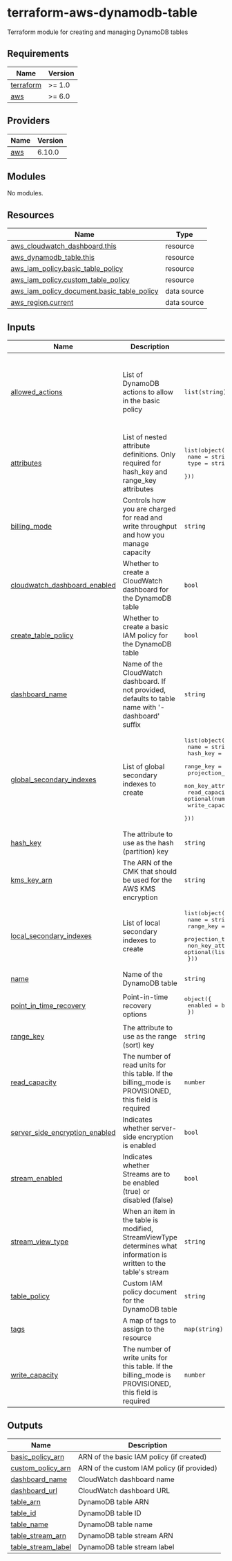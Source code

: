 # terraform-aws-dynamodb-table

Terraform module for creating and managing DynamoDB tables

<!-- BEGIN_TF_DOCS -->
## Requirements

| Name | Version |
|------|---------|
| <a name="requirement_terraform"></a> [terraform](#requirement\_terraform) | >= 1.0 |
| <a name="requirement_aws"></a> [aws](#requirement\_aws) | >= 6.0 |

## Providers

| Name | Version |
|------|---------|
| <a name="provider_aws"></a> [aws](#provider\_aws) | 6.10.0 |

## Modules

No modules.

## Resources

| Name | Type |
|------|------|
| [aws_cloudwatch_dashboard.this](https://registry.terraform.io/providers/hashicorp/aws/latest/docs/resources/cloudwatch_dashboard) | resource |
| [aws_dynamodb_table.this](https://registry.terraform.io/providers/hashicorp/aws/latest/docs/resources/dynamodb_table) | resource |
| [aws_iam_policy.basic_table_policy](https://registry.terraform.io/providers/hashicorp/aws/latest/docs/resources/iam_policy) | resource |
| [aws_iam_policy.custom_table_policy](https://registry.terraform.io/providers/hashicorp/aws/latest/docs/resources/iam_policy) | resource |
| [aws_iam_policy_document.basic_table_policy](https://registry.terraform.io/providers/hashicorp/aws/latest/docs/data-sources/iam_policy_document) | data source |
| [aws_region.current](https://registry.terraform.io/providers/hashicorp/aws/latest/docs/data-sources/region) | data source |

## Inputs

| Name | Description | Type | Default | Required |
|------|-------------|------|---------|:--------:|
| <a name="input_allowed_actions"></a> [allowed\_actions](#input\_allowed\_actions) | List of DynamoDB actions to allow in the basic policy | `list(string)` | <pre>[<br/>  "dynamodb:GetItem",<br/>  "dynamodb:PutItem",<br/>  "dynamodb:UpdateItem",<br/>  "dynamodb:DeleteItem",<br/>  "dynamodb:Query",<br/>  "dynamodb:Scan"<br/>]</pre> | no |
| <a name="input_attributes"></a> [attributes](#input\_attributes) | List of nested attribute definitions. Only required for hash\_key and range\_key attributes | <pre>list(object({<br/>    name = string<br/>    type = string<br/>  }))</pre> | n/a | yes |
| <a name="input_billing_mode"></a> [billing\_mode](#input\_billing\_mode) | Controls how you are charged for read and write throughput and how you manage capacity | `string` | `"PAY_PER_REQUEST"` | no |
| <a name="input_cloudwatch_dashboard_enabled"></a> [cloudwatch\_dashboard\_enabled](#input\_cloudwatch\_dashboard\_enabled) | Whether to create a CloudWatch dashboard for the DynamoDB table | `bool` | `false` | no |
| <a name="input_create_table_policy"></a> [create\_table\_policy](#input\_create\_table\_policy) | Whether to create a basic IAM policy for the DynamoDB table | `bool` | `false` | no |
| <a name="input_dashboard_name"></a> [dashboard\_name](#input\_dashboard\_name) | Name of the CloudWatch dashboard. If not provided, defaults to table name with '-dashboard' suffix | `string` | `null` | no |
| <a name="input_global_secondary_indexes"></a> [global\_secondary\_indexes](#input\_global\_secondary\_indexes) | List of global secondary indexes to create | <pre>list(object({<br/>    name               = string<br/>    hash_key           = string<br/>    range_key          = optional(string)<br/>    projection_type    = string<br/>    non_key_attributes = optional(list(string))<br/>    read_capacity      = optional(number)<br/>    write_capacity     = optional(number)<br/>  }))</pre> | `[]` | no |
| <a name="input_hash_key"></a> [hash\_key](#input\_hash\_key) | The attribute to use as the hash (partition) key | `string` | n/a | yes |
| <a name="input_kms_key_arn"></a> [kms\_key\_arn](#input\_kms\_key\_arn) | The ARN of the CMK that should be used for the AWS KMS encryption | `string` | `null` | no |
| <a name="input_local_secondary_indexes"></a> [local\_secondary\_indexes](#input\_local\_secondary\_indexes) | List of local secondary indexes to create | <pre>list(object({<br/>    name               = string<br/>    range_key          = string<br/>    projection_type    = string<br/>    non_key_attributes = optional(list(string))<br/>  }))</pre> | `[]` | no |
| <a name="input_name"></a> [name](#input\_name) | Name of the DynamoDB table | `string` | n/a | yes |
| <a name="input_point_in_time_recovery"></a> [point\_in\_time\_recovery](#input\_point\_in\_time\_recovery) | Point-in-time recovery options | <pre>object({<br/>    enabled = bool<br/>  })</pre> | <pre>{<br/>  "enabled": false<br/>}</pre> | no |
| <a name="input_range_key"></a> [range\_key](#input\_range\_key) | The attribute to use as the range (sort) key | `string` | `null` | no |
| <a name="input_read_capacity"></a> [read\_capacity](#input\_read\_capacity) | The number of read units for this table. If the billing\_mode is PROVISIONED, this field is required | `number` | `null` | no |
| <a name="input_server_side_encryption_enabled"></a> [server\_side\_encryption\_enabled](#input\_server\_side\_encryption\_enabled) | Indicates whether server-side encryption is enabled | `bool` | `true` | no |
| <a name="input_stream_enabled"></a> [stream\_enabled](#input\_stream\_enabled) | Indicates whether Streams are to be enabled (true) or disabled (false) | `bool` | `false` | no |
| <a name="input_stream_view_type"></a> [stream\_view\_type](#input\_stream\_view\_type) | When an item in the table is modified, StreamViewType determines what information is written to the table's stream | `string` | `null` | no |
| <a name="input_table_policy"></a> [table\_policy](#input\_table\_policy) | Custom IAM policy document for the DynamoDB table | `string` | `null` | no |
| <a name="input_tags"></a> [tags](#input\_tags) | A map of tags to assign to the resource | `map(string)` | `{}` | no |
| <a name="input_write_capacity"></a> [write\_capacity](#input\_write\_capacity) | The number of write units for this table. If the billing\_mode is PROVISIONED, this field is required | `number` | `null` | no |

## Outputs

| Name | Description |
|------|-------------|
| <a name="output_basic_policy_arn"></a> [basic\_policy\_arn](#output\_basic\_policy\_arn) | ARN of the basic IAM policy (if created) |
| <a name="output_custom_policy_arn"></a> [custom\_policy\_arn](#output\_custom\_policy\_arn) | ARN of the custom IAM policy (if provided) |
| <a name="output_dashboard_name"></a> [dashboard\_name](#output\_dashboard\_name) | CloudWatch dashboard name |
| <a name="output_dashboard_url"></a> [dashboard\_url](#output\_dashboard\_url) | CloudWatch dashboard URL |
| <a name="output_table_arn"></a> [table\_arn](#output\_table\_arn) | DynamoDB table ARN |
| <a name="output_table_id"></a> [table\_id](#output\_table\_id) | DynamoDB table ID |
| <a name="output_table_name"></a> [table\_name](#output\_table\_name) | DynamoDB table name |
| <a name="output_table_stream_arn"></a> [table\_stream\_arn](#output\_table\_stream\_arn) | DynamoDB table stream ARN |
| <a name="output_table_stream_label"></a> [table\_stream\_label](#output\_table\_stream\_label) | DynamoDB table stream label |
<!-- END_TF_DOCS -->
